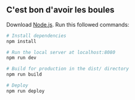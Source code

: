 
## C'est bon d'avoir les boules
Download [Node.js](https://nodejs.org/en/download/).
Run this followed commands:

``` bash
# Install dependencies 
npm install

# Run the local server at localhost:8080
npm run dev

# Build for production in the dist/ directory
npm run build

# Deploy
npm run deploy
```
